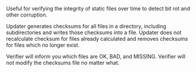 Useful for verifying the integrity of static files over time to detect bit rot and other corruption.

Updater generates checksums for all files in a directory, including subdirectories and writes those checksums into a file. Updater does not recalculate checksum for files already calculated and removes checksums for files which no longer exist. 

Verifier will inform you which files are OK, BAD, and MISSING. Verifier will not modify the checksums file no matter what.
